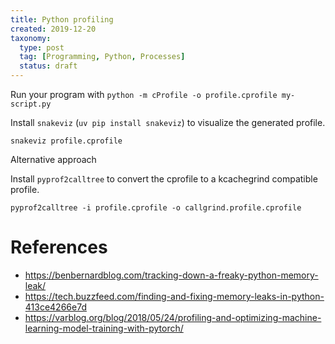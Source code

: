 ```yaml
---
title: Python profiling
created: 2019-12-20
taxonomy:
  type: post
  tag: [Programming, Python, Processes]
  status: draft
---
```


Run your program with `python -m cProfile -o profile.cprofile my-script.py`

Install `snakeviz` (`uv pip install snakeviz`) to visualize the generated profile.

`snakeviz profile.cprofile `

Alternative approach

Install `pyprof2calltree` to convert the cprofile to a kcachegrind compatible profile.

`pyprof2calltree -i profile.cprofile -o callgrind.profile.cprofile`

# References
* https://benbernardblog.com/tracking-down-a-freaky-python-memory-leak/
* https://tech.buzzfeed.com/finding-and-fixing-memory-leaks-in-python-413ce4266e7d
* https://varblog.org/blog/2018/05/24/profiling-and-optimizing-machine-learning-model-training-with-pytorch/

